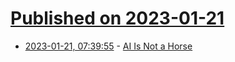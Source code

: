 # [Published on 2023-01-21](index.md)

* [2023-01-21, 07:39:55](https://news.ycombinator.com/item?id=34464667) - [AI Is Not a Horse](https://essays.georgestrakhov.com/ai-is-not-a-horse/)
